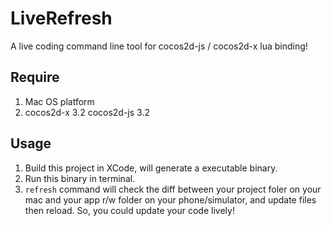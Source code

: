 LiveRefresh
===========

A live coding command line tool for cocos2d-js / cocos2d-x lua binding!

## Require

1. Mac OS platform
2. cocos2d-x 3.2 cocos2d-js 3.2

## Usage

1. Build this project in XCode, will generate a executable binary.
2. Run this binary in terminal.
3. `refresh` command will check the diff between your project foler on your mac and your app r/w folder on your phone/simulator, and update files then reload. So, you could update your code lively!
